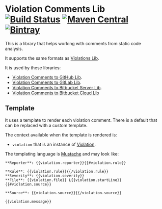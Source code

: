 # Violation Comments Lib [![Build Status](https://travis-ci.org/tomasbjerre/violation-comments-lib.svg?branch=master)](https://travis-ci.org/tomasbjerre/violation-comments-lib) [![Maven Central](https://maven-badges.herokuapp.com/maven-central/se.bjurr.violations/violation-comments-lib/badge.svg)](https://maven-badges.herokuapp.com/maven-central/se.bjurr.violations/violation-comments-lib) [ ![Bintray](https://api.bintray.com/packages/tomasbjerre/tomasbjerre/se.bjurr.violations%3Aviolation-comments-lib/images/download.svg) ](https://bintray.com/tomasbjerre/tomasbjerre/se.bjurr.violations%3Aviolation-comments-lib/_latestVersion)

This is a library that helps working with comments from static code analysis.

It supports the same formats as [Violations Lib](https://github.com/tomasbjerre/violations-lib).

It is used by these libraries:
 * [Violation Comments to GitHub Lib](https://github.com/tomasbjerre/violation-comments-to-github-lib).
 * [Violation Comments to GitLab Lib](https://github.com/tomasbjerre/violation-comments-to-gitlab-lib).
 * [Violation Comments to Bitbucket Server Lib](https://github.com/tomasbjerre/violation-comments-to-bitbucket-server-lib).
 * [Violation Comments to Bitbucket Cloud Lib](https://github.com/tomasbjerre/violation-comments-to-bitbucket-cloud-lib)

## Template

It uses a template to render each violation comment. There is a default that can be replaced with a custom template. 

The context available when the template is rendered is:

 * `violation` that is an instance of [Violation](src/main/java/se/bjurr/violations/comments/lib/model/ViolationData.java).

The templating language is [Mustache](https://github.com/spullara/mustache.java) and may look like:

```
**Reporter**: {{violation.reporter}}{{#violation.rule}}

**Rule**: {{violation.rule}}{{/violation.rule}}
**Severity**: {{violation.severity}}
**File**: {{violation.file}} L{{violation.startLine}}{{#violation.source}}

**Source**: {{violation.source}}{{/violation.source}}

{{violation.message}}
```

